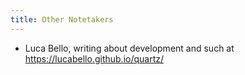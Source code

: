 ```yaml
---
title: Other Notetakers
---
```

- Luca Bello, writing about development and such at https://lucabello.github.io/quartz/
